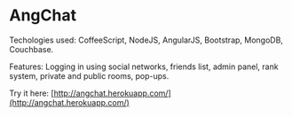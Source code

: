 # AngChat

Techologies used: CoffeeScript, NodeJS, AngularJS, Bootstrap, MongoDB, Couchbase.

Features: Logging in using social networks, friends list, admin panel, rank system, private and public rooms, pop-ups.

Try it here: [http://angchat.herokuapp.com/](http://angchat.herokuapp.com/)
